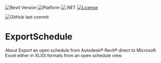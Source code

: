 ![Revit Version](https://img.shields.io/badge/Revit%20Version-2018_--_2022-blue.svg)
![Platform](https://img.shields.io/badge/Platform-Windows-blue.svg)
![.NET](https://img.shields.io/badge/.NET-4.6.1_--_4.8-blue.svg)
[![License](http://img.shields.io/:License-MIT-blue.svg)](http://opensource.org/licenses/MIT)

![GitHub last commit](https://img.shields.io/github/last-commit/russgreen/ExportSchedule)

# ExportSchedule
About Export an open schedule from Autodesk® Revit® direct to Microsoft Excel either in XLXS formats from an open schedule view.
